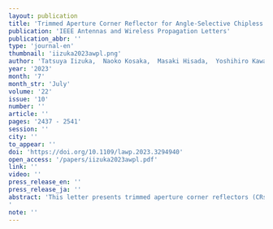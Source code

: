 ```yaml
---
layout: publication
title: 'Trimmed Aperture Corner Reflector for Angle-Selective Chipless RFID'
publication: 'IEEE Antennas and Wireless Propagation Letters'
publication_abbr: ''
type: 'journal-en'
thumbnail: 'iizuka2023awpl.png'
author: 'Tatsuya Iizuka,  Naoko Kosaka,  Masaki Hisada,  Yoshihiro Kawahara,  and Takuya Sasatani'
year: '2023'
month: '7'
month_str: 'July'
volume: '22'
issue: '10'
number: ''
article: ''
pages: '2437 - 2541'
session: ''
city: ''
to_appear: ''
doi: 'https://doi.org/10.1109/lawp.2023.3294940'
open_access: '/papers/iizuka2023awpl.pdf'
link: ''
video: ''
press_release_en: ''
press_release_ja: ''
abstract: 'This letter presents trimmed aperture corner reflectors (CRs) for assigning angle selectivity to chipless radio frequency identification (RFID) tags. This angle selectivity can benefit the landmark use of CR-based tags by exhibiting different signals in each direction, which enables infrastructure-to-device communication with rich context. The key idea of this work is to subtract retroreflections in unwanted directions by partially trimming the aperture of CRs, allowing control over the radar crosssection (RCS) when looked at from different angles. We developed a geometric analysis based on the effective area of CRs to determine the appropriate aperture trimming for the desired angular characteristics. This method can append direction selectivity to various CR-based chipless RFID tags. We demonstrate a trimmed CR-based spatially coded chipless RFID that can present different 4-bit IDs in three different directions while maintaining a large RCS of 1.80 dBsm. The proposed method can artificially code the selective reflections in passive reflectors and is suitable for the applications requiring large detectability, such as outdoor landmarks and signs.'
note: ''
---
```


